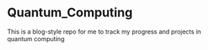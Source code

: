 # Quantum_Computing
This is a blog-style repo for me to track my progress and projects in quantum computing
